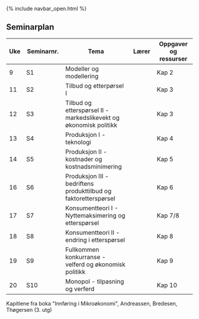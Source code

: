 {% include navbar_open.html %}
## Seminarplan

|Uke| Seminarnr. <img width=100/>   | Tema  <img width=350/>     | Lærer <img width=100/>  | Oppgaver og ressurser <img width=200/>  |
|----|------------|----------------------------------------------------------------|-----------|--------------------------------------|
| 9| S1  | Modeller og modellering        |     | Kap 2    |
| 11|S2    | Tilbud og etterpørsel I          |       |Kap 3  |
| 12|S3    | Tilbud og etterspørsel II - markedslikevekt og økonomisk politikk         |       | Kap 3   |
| 13|S4    | Produksjon I - teknologi        |       |Kap 4   |
| 14| S5| Produksjon II - kostnader og kostnadsminimering     |  |Kap 5   |
| 16|  S6| Produksjon III - bedriftens produkttilbud og faktoretterspørsel |      |Kap 6  |
| 17| S7  | Konsumentteori I - Nyttemaksimering og etterspørsel   |  |Kap 7/8  |
| 18| S8  | Konsumentteori II - endring i etterspørsel    |  |Kap 8    |
| 19| S9 | Fullkommen konkurranse - velferd og økonomisk politikk     |  |Kap 9   |
| 20| S10 | Monopol - tilpasning og verferd     |  |Kap 10   |

Kapitlene fra boka "Innføring i Mikroøkonomi", Andreassen, Bredesen, Thøgersen (3. utg)
